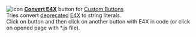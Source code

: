 ![icon](https://raw.github.com/Infocatcher/Custom_Buttons/master/Convert_E4X/icon.png)&nbsp;<a href="https://infocatcher.github.io/Custom_Buttons/install/convertE4X.html"><strong>Convert E4X</strong></a> button for [Custom Buttons](https://addons.mozilla.org/addon/custom-buttons/)
<br>Tries convert [deprecated](http://custombuttons.sf.net/forum/viewtopic.php?f=2&t=365) [E4X](https://developer.mozilla.org/en-US/docs/E4X) to string literals.
<br>Click on button and then click on another button with E4X in code (or click on opened page with *.js file).